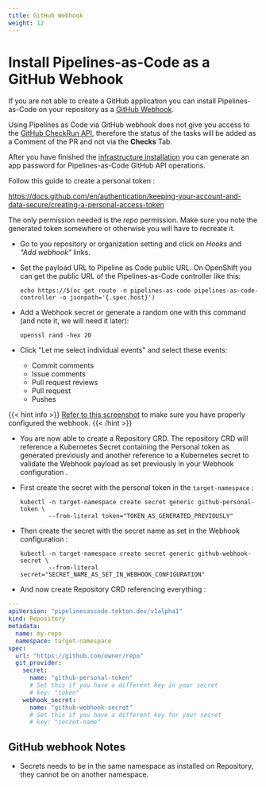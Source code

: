 ```yaml
---
title: GitHub Webhook
weight: 12
---
```


# Install Pipelines-as-Code as a GitHub Webhook

If you are not able to create a GitHub application you can install Pipelines-as-Code on your repository as a
[GitHub Webhook](https://docs.github.com/en/developers/webhooks-and-events/webhooks/creating-webhooks).

Using Pipelines as Code via GitHub webhook does not give you access to the [GitHub CheckRun API](https://docs.github.com/en/rest/guides/getting-started-with-the-checks-api), therefore the status of
the tasks will be added as a Comment of the PR and not via the **Checks** Tab.

After you have finished the [infrastructure installation](install.md#install-pipelines-as-code-infrastructure) you can generate an app password for Pipelines-as-Code GitHub API operations.

Follow this guide to create a personal token :

<https://docs.github.com/en/authentication/keeping-your-account-and-data-secure/creating-a-personal-access-token>

The only permission needed is the *repo* permission. Make sure you note the generated token somewhere or otherwise you will have to recreate it.

* Go to you repository or organization setting and click on *Hooks* and *"Add webhook"* links.

* Set the payload URL to Pipeline as Code public URL. On OpenShift you can get the public URL of the Pipelines-as-Code controller like this:

  ```shell
  echo https://$(oc get route -n pipelines-as-code pipelines-as-code-controller -o jsonpath='{.spec.host}')
  ```

* Add a Webhook secret or generate a random one with this command (and note it, we will need it later):

  ```shell
  openssl rand -hex 20
  ```

* Click "Let me select individual events" and select these events:
  * Commit comments
  * Issue comments
  * Pull request reviews
  * Pull request
  * Pushes

{{< hint info >}}
[Refer to this screenshot](../../../images/pac-direct-webhook-create.png) to make sure  you have properly configured the webhook.
{{< /hint >}}

* You are now able to create a Repository CRD. The repository CRD will reference a
  Kubernetes Secret containing the Personal token as generated previously and another reference to a Kubernetes secret to validate the Webhook payload as set previously in your Webhook configuration .

* First create the secret with the personal token in the `target-namespace` :

  ```shell
  kubectl -n target-namespace create secret generic github-personal-token \
          --from-literal token="TOKEN_AS_GENERATED_PREVIOUSLY"
  ```

* Then create the secret with the secret name as set in the Webhook configuration :

  ```shell
  kubectl -n target-namespace create secret generic github-webhook-secret \
          --from-literal secret="SECRET_NAME_AS_SET_IN_WEBHOOK_CONFIGURATION"
  ```

* And now create Repository CRD referencing everything :

```yaml
---
apiVersion: "pipelinesascode.tekton.dev/v1alpha1"
kind: Repository
metadata:
  name: my-repo
  namespace: target-namespace
spec:
  url: "https://github.com/owner/repo"
  git_provider:
    secret:
      name: "github-personal-token"
      # Set this if you have a different key in your secret
      # key: "token"
    webhook_secret:
      name: "github-webhook-secret"
      # Set this if you have a different key for your secret
      # key: "secret-name"
```

## GitHub webhook Notes

* Secrets needs to be in the same namespace as installed on Repository, they cannot be on another namespace.
